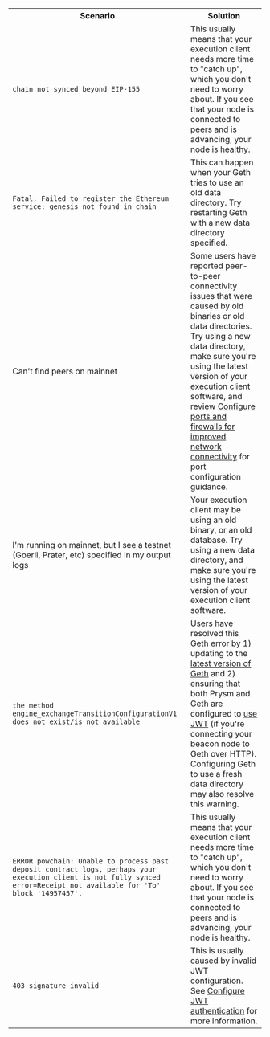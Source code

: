 <table>
    <tr>
        <th style={{minWidth: 180 + 'px'}}>Scenario</th> 
        <th>Solution</th>
    </tr>
    <tr>
      <td><code>chain not synced beyond EIP-155</code></td>
      <td>This usually means that your execution client needs more time to "catch up", which you don't need to worry about. If you see that your node is connected to peers and is advancing, your node is healthy.</td>
    </tr>
    <tr>
      <td><code>Fatal: Failed to register the Ethereum service: genesis not found in chain</code></td>
      <td>This can happen when your Geth tries to use an old data directory. Try restarting Geth with a new data directory specified.</td>
    </tr>
    <tr>
      <td>Can't find peers on mainnet</td>
      <td>Some users have reported peer-to-peer connectivity issues that were caused by old binaries or old data directories. Try using a new data directory, make sure you're using the latest version of your execution client software, and review <a href='../prysm-usage/p2p-host-ip'>Configure ports and firewalls for improved network connectivity</a> for port configuration guidance.</td>
    </tr>
    <tr>
      <td>I'm running on mainnet, but I see a testnet (Goerli, Prater, etc) specified in my output logs</td>
      <td>Your execution client may be using an old binary, or an old database. Try using a new data directory, and make sure you're using the latest version of your execution client software.</td>
    </tr>
    <tr>
    <td><code>the method engine_exchangeTransitionConfigurationV1 does not exist/is not available</code></td>
    <td>Users have resolved this Geth error by 1) updating to the <a href='https://github.com/ethereum/go-ethereum/releases'>latest version of Geth</a> and 2) ensuring that both Prysm and Geth are configured to <a href='https://docs.prylabs.network/docs/execution-node/authentication'>use JWT</a> (if you're connecting your beacon node to Geth over HTTP). Configuring Geth to use a fresh data directory may also resolve this warning. </td>
    </tr>
    <tr>
      <td><code>ERROR powchain: Unable to process past deposit contract logs, perhaps your execution client is not fully synced error=Receipt not available for 'To' block '14957457'.</code></td>
      <td>This usually means that your execution client needs more time to "catch up", which you don't need to worry about. If you see that your node is connected to peers and is advancing, your node is healthy.</td>
    </tr>
    <tr>
      <td><code>403 signature invalid</code></td>
      <td>This is usually caused by invalid JWT configuration. See <a href='https://docs.prylabs.network/docs/execution-node/authentication'>Configure JWT authentication</a> for more information.</td>
    </tr>
</table>